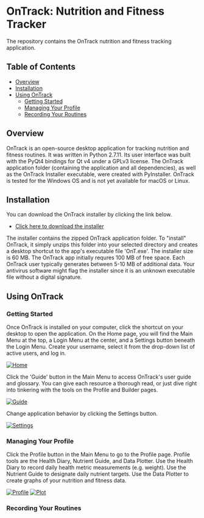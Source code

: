 # OnTrack: Nutrition and Fitness Tracker

The repository contains the OnTrack nutrition and fitness tracking application.

## Table of Contents

- [Overview](#overview)
- [Installation](#installation)
- [Using OnTrack](#using-ontrack)
  - [Getting Started](#getting-started)
  - [Managing Your Profile](#managing-your-profile)
  - [Recording Your Routines](#recording-your-routines)

## Overview

OnTrack is an open-source desktop application for tracking nutrition and fitness routines. It was written in Python 2.7.11. Its user interface was built with the PyQt4 bindings for Qt v4 under a GPLv3 license. The OnTrack application folder (containing the application and all dependencies), as well as the OnTrack Installer executable, were created with PyInstaller. OnTrack is tested for the Windows OS and is not yet available for macOS or Linux.

## Installation

You can download the OnTrack installer by clicking the link below.
* [Click here to download the installer](https://dl.dropbox.com/s/x4cdfy4k7sxl0af/OnTrack_Installer.exe?dl=0 "Click")

The installer contains the zipped OnTrack application folder. To "install" OnTrack, it simply unzips this folder into your selected directory and creates a desktop shortcut to the app's executable file 'OnT.exe'. The installer size is 60 MB. The OnTrack app initially requres 100 MB of free space. Each OnTrack user typically generates between 5-10 MB of additional data. Your antivirus software might flag the installer since it is an unknown executable file without a digital signature.

## Using OnTrack

### Getting Started

Once OnTrack is installed on your computer, click the shortcut on your desktop to open the application. On the Home page, you will find the Main Menu at the top, a Login Menu at the center, and a Settings button beneath the Login Menu. Create your username, select it from the drop-down list of active users, and log in.

[![Home][Home]][Home]

Click the 'Guide' button in the Main Menu to access OnTrack's user guide and glossary. You can give each resource a thorough read, or just dive right into tinkering with the tools on the Profile and Builder pages.

[![Guide][Guide]][Guide]

Change application behavior by clicking the Settings button.

[![Settings][Settings]][Settings]

### Managing Your Profile

Click the Profile button in the Main Menu to go to the Profile page. Profile tools are the Health Diary, Nutrient Guide, and Data Plotter. Use the Health Diary to record daily health metric measurements (e.g. weight). Use the Nutrient Guide to designate daily nutrient targets. Use the Data Plotter to create graphs of your nutrition and fitness data.

[![Profile][Profile]][Profile]
[![Plot][Plot]][Plot]

### Recording Your Routines

[Home]: https://i.imgur.com/dIcIZhi.png "Home Page"
[Settings]: https://i.imgur.com/jEaxGZw.png "Change App Settings"
[Profile]: https://i.imgur.com/z35D7cm.png "Manage Profile Data"
[Plot]: https://i.imgur.com/7Z1OKKk.png "View Data Plots"
[Inventory]: https://i.imgur.com/QoOtg7Q.png "Load Inventories"
[Create]: https://i.imgur.com/GgaWMAl.png "Create Your Build"
[Builder]: https://i.imgur.com/4mbyyQt.png "Modify Your Build"
[View]: https://i.imgur.com/4JP4xm9.png "View Inventory Items"
[Meal]: https://i.imgur.com/AYEANom.png "Add Meals to Your Build"
[Quantities]: https://i.imgur.com/jhZdptE.png "Add Ingredient Quantities to Your Build"
[Sessions]: https://i.imgur.com/Vbhgc9I.png "Add Activity Sessions to Your Build"
[Workout]: https://i.imgur.com/Mw2kJov.png "Add Workouts to Your Build"
[Food]: https://i.imgur.com/keMF7bK.png "Add Food Reference Items"
[Exercise]: https://i.imgur.com/JLFEVn9.png "Add Exercise Reference Items"
[Guide]: https://i.imgur.com/6kdyQRF.png "Read the User Guide"
